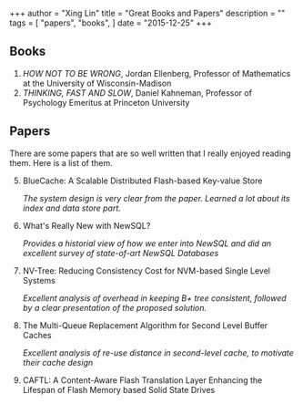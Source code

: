 +++
author = "Xing Lin"
title = "Great Books and Papers"
description = ""
tags = [
    "papers",
    "books",
]
date = "2015-12-25"
+++

## Books  
1. *HOW NOT TO BE WRONG*, Jordan Ellenberg, Professor of Mathematics at the University of Wisconsin-Madison  
2. *THINKING, FAST AND SLOW*, Daniel Kahneman, Professor of Psychology Emeritus at Princeton University  

## Papers

There are some papers that are so well written that I really enjoyed reading
them. Here is a list of them. 

5. BlueCache: A Scalable Distributed Flash-based Key-value Store

    *The system design is very clear from the paper. Learned a lot about 
    its index and data store part.*

4. What's Really New with NewSQL?  

    *Provides a historial view of how we enter into NewSQL and did an excellent survey of state-of-art NewSQL Databases*  

2. NV-Tree: Reducing Consistency Cost for NVM-based Single Level Systems  

    *Excellent analysis of overhead in keeping B+ tree consistent, followed by
    a clear presentation of the proposed solution.*  

3. The Multi-Queue Replacement Algorithm for Second Level Buffer Caches  

    *Excellent analysis of re-use distance in second-level cache, to motivate their cache design*

1. CAFTL: A Content-Aware Flash Translation Layer Enhancing the Lifespan of Flash Memory based Solid State Drives  


